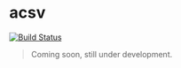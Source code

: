 acsv
=====
[![Build Status](https://travis-ci.org/martijnhaex/acsv.svg)](https://travis-ci.org/martijnhaex/acsv)

>Coming soon, still under development.
